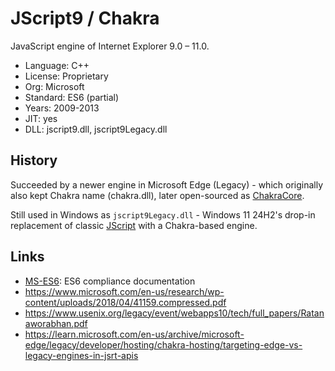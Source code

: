 # JScript9 / Chakra

JavaScript engine of Internet Explorer 9.0 – 11.0.

* Language:   C++
* License:    Proprietary
* Org:        Microsoft
* Standard:   ES6 (partial)
* Years:      2009-2013
* JIT:        yes
* DLL:        jscript9.dll, jscript9Legacy.dll

## History

Succeeded by a newer engine in Microsoft Edge (Legacy) - which originally also kept Chakra name (chakra.dll),
later open-sourced as [ChakraCore](chakracore.md).

Still used in Windows as `jscript9Legacy.dll` - Windows 11 24H2's drop-in replacement of
classic [JScript](jscript.md) with a Chakra-based engine.

## Links

* [MS-ES6](https://learn.microsoft.com/en-us/openspecs/ie_standards/ms-es6/2262a105-d776-4a44-9d2a-f11bb039b4c5): ES6 compliance documentation
* https://www.microsoft.com/en-us/research/wp-content/uploads/2018/04/41159.compressed.pdf
* https://www.usenix.org/legacy/event/webapps10/tech/full_papers/Ratanaworabhan.pdf
* https://learn.microsoft.com/en-us/archive/microsoft-edge/legacy/developer/hosting/chakra-hosting/targeting-edge-vs-legacy-engines-in-jsrt-apis
